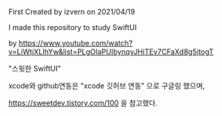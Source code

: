
First Created by izvern on 2021/04/19

I made this repository to study SwiftUI

by https://www.youtube.com/watch?v=LiWtjXLlhYw&list=PLgOlaPUIbynqyJHiTEv7CFaXd8g5jtogT

"스윗한 SwiftUI"

xcode와 github연동은 "xcode 깃허브 연동" 으로 구글링 했으며,

https://sweetdev.tistory.com/100 을 참고했다.
